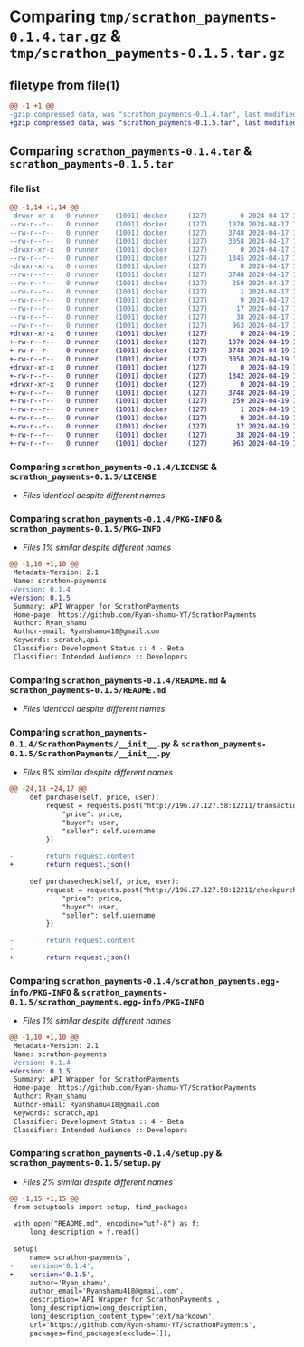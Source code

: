 # Comparing `tmp/scrathon_payments-0.1.4.tar.gz` & `tmp/scrathon_payments-0.1.5.tar.gz`

## filetype from file(1)

```diff
@@ -1 +1 @@
-gzip compressed data, was "scrathon_payments-0.1.4.tar", last modified: Wed Apr 17 18:16:48 2024, max compression
+gzip compressed data, was "scrathon_payments-0.1.5.tar", last modified: Fri Apr 19 14:19:08 2024, max compression
```

## Comparing `scrathon_payments-0.1.4.tar` & `scrathon_payments-0.1.5.tar`

### file list

```diff
@@ -1,14 +1,14 @@
-drwxr-xr-x   0 runner    (1001) docker     (127)        0 2024-04-17 18:16:48.357632 scrathon_payments-0.1.4/
--rw-r--r--   0 runner    (1001) docker     (127)     1070 2024-04-17 18:16:42.000000 scrathon_payments-0.1.4/LICENSE
--rw-r--r--   0 runner    (1001) docker     (127)     3748 2024-04-17 18:16:48.357632 scrathon_payments-0.1.4/PKG-INFO
--rw-r--r--   0 runner    (1001) docker     (127)     3058 2024-04-17 18:16:42.000000 scrathon_payments-0.1.4/README.md
-drwxr-xr-x   0 runner    (1001) docker     (127)        0 2024-04-17 18:16:48.353632 scrathon_payments-0.1.4/ScrathonPayments/
--rw-r--r--   0 runner    (1001) docker     (127)     1345 2024-04-17 18:16:42.000000 scrathon_payments-0.1.4/ScrathonPayments/__init__.py
-drwxr-xr-x   0 runner    (1001) docker     (127)        0 2024-04-17 18:16:48.357632 scrathon_payments-0.1.4/scrathon_payments.egg-info/
--rw-r--r--   0 runner    (1001) docker     (127)     3748 2024-04-17 18:16:48.000000 scrathon_payments-0.1.4/scrathon_payments.egg-info/PKG-INFO
--rw-r--r--   0 runner    (1001) docker     (127)      259 2024-04-17 18:16:48.000000 scrathon_payments-0.1.4/scrathon_payments.egg-info/SOURCES.txt
--rw-r--r--   0 runner    (1001) docker     (127)        1 2024-04-17 18:16:48.000000 scrathon_payments-0.1.4/scrathon_payments.egg-info/dependency_links.txt
--rw-r--r--   0 runner    (1001) docker     (127)        9 2024-04-17 18:16:48.000000 scrathon_payments-0.1.4/scrathon_payments.egg-info/requires.txt
--rw-r--r--   0 runner    (1001) docker     (127)       17 2024-04-17 18:16:48.000000 scrathon_payments-0.1.4/scrathon_payments.egg-info/top_level.txt
--rw-r--r--   0 runner    (1001) docker     (127)       38 2024-04-17 18:16:48.357632 scrathon_payments-0.1.4/setup.cfg
--rw-r--r--   0 runner    (1001) docker     (127)      963 2024-04-17 18:16:42.000000 scrathon_payments-0.1.4/setup.py
+drwxr-xr-x   0 runner    (1001) docker     (127)        0 2024-04-19 14:19:08.380488 scrathon_payments-0.1.5/
+-rw-r--r--   0 runner    (1001) docker     (127)     1070 2024-04-19 14:19:04.000000 scrathon_payments-0.1.5/LICENSE
+-rw-r--r--   0 runner    (1001) docker     (127)     3748 2024-04-19 14:19:08.380488 scrathon_payments-0.1.5/PKG-INFO
+-rw-r--r--   0 runner    (1001) docker     (127)     3058 2024-04-19 14:19:04.000000 scrathon_payments-0.1.5/README.md
+drwxr-xr-x   0 runner    (1001) docker     (127)        0 2024-04-19 14:19:08.380488 scrathon_payments-0.1.5/ScrathonPayments/
+-rw-r--r--   0 runner    (1001) docker     (127)     1342 2024-04-19 14:19:04.000000 scrathon_payments-0.1.5/ScrathonPayments/__init__.py
+drwxr-xr-x   0 runner    (1001) docker     (127)        0 2024-04-19 14:19:08.380488 scrathon_payments-0.1.5/scrathon_payments.egg-info/
+-rw-r--r--   0 runner    (1001) docker     (127)     3748 2024-04-19 14:19:08.000000 scrathon_payments-0.1.5/scrathon_payments.egg-info/PKG-INFO
+-rw-r--r--   0 runner    (1001) docker     (127)      259 2024-04-19 14:19:08.000000 scrathon_payments-0.1.5/scrathon_payments.egg-info/SOURCES.txt
+-rw-r--r--   0 runner    (1001) docker     (127)        1 2024-04-19 14:19:08.000000 scrathon_payments-0.1.5/scrathon_payments.egg-info/dependency_links.txt
+-rw-r--r--   0 runner    (1001) docker     (127)        9 2024-04-19 14:19:08.000000 scrathon_payments-0.1.5/scrathon_payments.egg-info/requires.txt
+-rw-r--r--   0 runner    (1001) docker     (127)       17 2024-04-19 14:19:08.000000 scrathon_payments-0.1.5/scrathon_payments.egg-info/top_level.txt
+-rw-r--r--   0 runner    (1001) docker     (127)       38 2024-04-19 14:19:08.380488 scrathon_payments-0.1.5/setup.cfg
+-rw-r--r--   0 runner    (1001) docker     (127)      963 2024-04-19 14:19:04.000000 scrathon_payments-0.1.5/setup.py
```

### Comparing `scrathon_payments-0.1.4/LICENSE` & `scrathon_payments-0.1.5/LICENSE`

 * *Files identical despite different names*

### Comparing `scrathon_payments-0.1.4/PKG-INFO` & `scrathon_payments-0.1.5/PKG-INFO`

 * *Files 1% similar despite different names*

```diff
@@ -1,10 +1,10 @@
 Metadata-Version: 2.1
 Name: scrathon-payments
-Version: 0.1.4
+Version: 0.1.5
 Summary: API Wrapper for ScrathonPayments
 Home-page: https://github.com/Ryan-shamu-YT/ScrathonPayments
 Author: Ryan_shamu
 Author-email: Ryanshamu418@gmail.com
 Keywords: scratch,api
 Classifier: Development Status :: 4 - Beta
 Classifier: Intended Audience :: Developers
```

### Comparing `scrathon_payments-0.1.4/README.md` & `scrathon_payments-0.1.5/README.md`

 * *Files identical despite different names*

### Comparing `scrathon_payments-0.1.4/ScrathonPayments/__init__.py` & `scrathon_payments-0.1.5/ScrathonPayments/__init__.py`

 * *Files 8% similar despite different names*

```diff
@@ -24,18 +24,17 @@
     def purchase(self, price, user):
         request = requests.post("http://196.27.127.58:12211/transaction", json={
             "price": price,
             "buyer": user,
             "seller": self.username
         })
 
-        return request.content
+        return request.json()
     
     def purchasecheck(self, price, user):
         request = requests.post("http://196.27.127.58:12211/checkpurchase", json={
             "price": price,
             "buyer": user,
             "seller": self.username
         })
 
-        return request.content
-
+        return request.json()
```

### Comparing `scrathon_payments-0.1.4/scrathon_payments.egg-info/PKG-INFO` & `scrathon_payments-0.1.5/scrathon_payments.egg-info/PKG-INFO`

 * *Files 1% similar despite different names*

```diff
@@ -1,10 +1,10 @@
 Metadata-Version: 2.1
 Name: scrathon-payments
-Version: 0.1.4
+Version: 0.1.5
 Summary: API Wrapper for ScrathonPayments
 Home-page: https://github.com/Ryan-shamu-YT/ScrathonPayments
 Author: Ryan_shamu
 Author-email: Ryanshamu418@gmail.com
 Keywords: scratch,api
 Classifier: Development Status :: 4 - Beta
 Classifier: Intended Audience :: Developers
```

### Comparing `scrathon_payments-0.1.4/setup.py` & `scrathon_payments-0.1.5/setup.py`

 * *Files 2% similar despite different names*

```diff
@@ -1,15 +1,15 @@
 from setuptools import setup, find_packages
 
 with open("README.md", encoding="utf-8") as f:
     long_description = f.read()
 
 setup(
     name='scrathon-payments',
-    version='0.1.4',
+    version='0.1.5',
     author='Ryan_shamu',
     author_email='Ryanshamu418@gmail.com',
     description='API Wrapper for ScrathonPayments',
     long_description=long_description,
     long_description_content_type='text/markdown',
     url='https://github.com/Ryan-shamu-YT/ScrathonPayments',
     packages=find_packages(exclude=[]),
```


